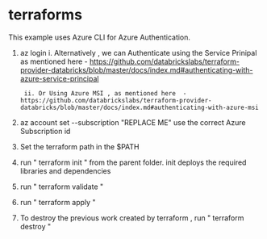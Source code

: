 # terraforms

This example uses Azure CLI for Azure Authentication. 

1. az login 
        i. Alternatively , we can Authenticate using the Service Prinipal as mentioned here - https://github.com/databrickslabs/terraform-provider-databricks/blob/master/docs/index.md#authenticating-with-azure-service-principal
     
        ii. Or Using Azure MSI , as mentioned here  - https://github.com/databrickslabs/terraform-provider-databricks/blob/master/docs/index.md#authenticating-with-azure-msi
     
2. az account set --subscription "REPLACE ME"
    use the correct Azure Subscription id
4. Set the terraform path in the $PATH
5. run " terraform init " from the parent folder. init deploys the required libraries and dependencies
6. run " terraform validate " 
7. run " terraform apply "
8. To destroy the previous work created by terraform , run " terraform destroy "
